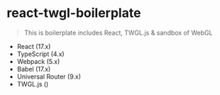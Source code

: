 # react-twgl-boilerplate

> This is boilerplate includes React, TWGL.js & sandbox of WebGL

- React (17.x)
- TypeScript (4.x)
- Webpack (5.x)
- Babel (17.x)
- Universal Router (9.x)
- TWGL.js ()
